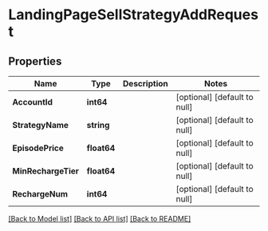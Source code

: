# LandingPageSellStrategyAddRequest

## Properties
Name | Type | Description | Notes
------------ | ------------- | ------------- | -------------
**AccountId** | **int64** |  | [optional] [default to null]
**StrategyName** | **string** |  | [optional] [default to null]
**EpisodePrice** | **float64** |  | [optional] [default to null]
**MinRechargeTier** | **float64** |  | [optional] [default to null]
**RechargeNum** | **int64** |  | [optional] [default to null]

[[Back to Model list]](../README.md#documentation-for-models) [[Back to API list]](../README.md#documentation-for-api-endpoints) [[Back to README]](../README.md)



